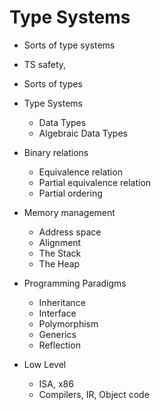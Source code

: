# Type Systems


- Sorts of type systems
- TS safety, 
- Sorts of types



- Type Systems
  - Data Types
  - Algebraic Data Types

- Binary relations
  - Equivalence relation
  - Partial equivalence relation
  - Partial ordering

- Memory management
  - Address space
  - Alignment
  - The Stack
  - The Heap

- Programming Paradigms
  - Inheritance
  - Interface
  - Polymorphism
  - Generics
  - Reflection
  

- Low Level
  - ISA, x86
  - Compilers, IR, Object code
